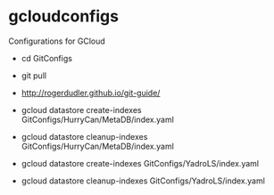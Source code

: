 # gcloudconfigs
Configurations for GCloud

- cd GitConfigs
- git pull

- http://rogerdudler.github.io/git-guide/

- gcloud datastore create-indexes GitConfigs/HurryCan/MetaDB/index.yaml
- gcloud datastore cleanup-indexes GitConfigs/HurryCan/MetaDB/index.yaml

- gcloud datastore create-indexes GitConfigs/YadroLS/index.yaml
- gcloud datastore cleanup-indexes GitConfigs/YadroLS/index.yaml